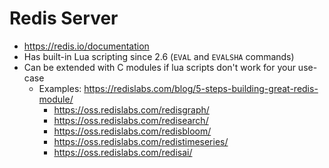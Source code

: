 # Redis Server

* https://redis.io/documentation
* Has built-in Lua scripting since 2.6 (`EVAL` and `EVALSHA` commands)
* Can be extended with C modules if lua scripts don't work for your use-case
    * Examples: https://redislabs.com/blog/5-steps-building-great-redis-module/
        * https://oss.redislabs.com/redisgraph/
        * https://oss.redislabs.com/redisearch/
        * https://oss.redislabs.com/redisbloom/
        * https://oss.redislabs.com/redistimeseries/
        * https://oss.redislabs.com/redisai/
